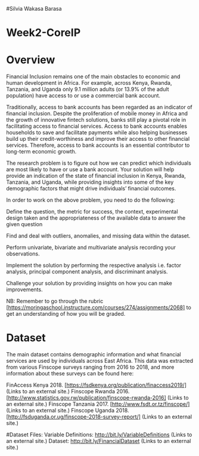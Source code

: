 #Silvia Wakasa Barasa
# Week2-CoreIP
# Overview
Financial Inclusion remains one of the main obstacles to economic and human development in Africa. For example, across Kenya, Rwanda, Tanzania, and Uganda only 9.1 million adults (or 13.9% of the adult population) have access to or use a commercial bank account.

Traditionally, access to bank accounts has been regarded as an indicator of financial inclusion. Despite the proliferation of mobile money in Africa and the growth of innovative fintech solutions, banks still play a pivotal role in facilitating access to financial services. Access to bank accounts enables households to save and facilitate payments while also helping businesses build up their credit-worthiness and improve their access to other financial services. Therefore, access to bank accounts is an essential contributor to long-term economic growth.

The research problem is to figure out how we can predict which individuals are most likely to have or use a bank account. Your solution will help provide an indication of the state of financial inclusion in Kenya, Rwanda, Tanzania, and Uganda, while providing insights into some of the key demographic factors that might drive individuals’ financial outcomes.

In order to work on the above problem, you need to do the following:

Define the question, the metric for success, the context, experimental design taken and the appropriateness of the available data to answer the given question

Find and deal with outliers, anomalies, and missing data within the dataset.

Perform univariate, bivariate and multivariate analysis recording your observations.

Implement the solution by performing the respective analysis i.e. factor analysis, principal component analysis, and discriminant analysis.

Challenge your solution by providing insights on how you can make improvements.

NB: Remember to go through the rubric [https://moringaschool.instructure.com/courses/274/assignments/2068] to get an understanding of how you will be graded.

# Dataset
The main dataset contains demographic information and what financial services are used by individuals across East Africa. This data was extracted from various Finscope surveys ranging from 2016 to 2018, and more information about these surveys can be found here:

FinAccess Kenya 2018. [https://fsdkenya.org/publication/finaccess2019/] (Links to an external site.) Finscope Rwanda 2016. [http://www.statistics.gov.rw/publication/finscope-rwanda-2016] (Links to an external site.) Finscope Tanzania 2017. [http://www.fsdt.or.tz/finscope/] (Links to an external site.) Finscope Uganda 2018. [http://fsduganda.or.ug/finscope-2018-survey-report/] (Links to an external site.)

#Dataset Files:
Variable Definitions: http://bit.ly/VariableDefinitions (Links to an external site.) Dataset: http://bit.ly/FinancialDataset (Links to an external site.)
